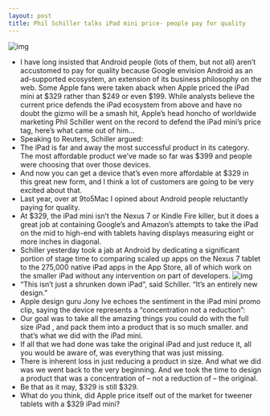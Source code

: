 ```yaml
---
layout: post
title: Phil Schiller talks iPad mini price- people pay for quality
---
```

![img](http://media.idownloadblog.com/wp-content/uploads/2012/10/iPad-mini-image-007.jpg)
* I have long insisted that Android people (lots of them, but not all) aren’t accustomed to pay for quality because Google envision Android as an ad-supported ecosystem, an extension of its business philosophy on the web. Some Apple fans were taken aback when Apple priced the iPad mini at $329 rather than $249 or even $199. While analysts believe the current price defends the iPad ecosystem from above and have no doubt the gizmo will be a smash hit, Apple’s head honcho of worldwide marketing Phil Schiller went on the record to defend the iPad mini’s price tag, here’s what came out of him…
* Speaking to Reuters, Schiller argued:
* The iPad is far and away the most successful product in its category. The most affordable product we’ve made so far was $399 and people were choosing that over those devices.
* And now you can get a device that’s even more affordable at $329 in this great new form, and I think a lot of customers are going to be very excited about that.
* Last year, over at 9to5Mac I opined about Android people reluctantly paying for quality.
* At $329, the iPad mini isn’t the Nexus 7 or Kindle Fire killer, but it does a great job at containing Google’s and Amazon’s attempts to take the iPad on the mid to high-end with tablets having displays measuring eight or more inches in diagonal.
* Schiller yesterday took a jab at Android by dedicating a significant portion of stage time to comparing scaled up apps on the Nexus 7 tablet to the 275,000 native iPad apps in the App Store, all of which work on the smaller iPad without any intervention on part of developers.
![img](http://media.idownloadblog.com/wp-content/uploads/2012/10/iPad-mini-keynote-Phil-Schiller-Nexus-7-comparison-001.jpg)
* “This isn’t just a shrunken down iPad”, said Schiller. “It’s an entirely new design.”
* Apple design guru Jony Ive echoes the sentiment in the iPad mini promo clip, saying the device represents a “concentration not a reduction”:
* Our goal was to take all the amazing things you could do with the full size iPad , and pack them into a product that is so much smaller. and that’s what we did with the iPad mini.
* If all that we had done was take the original iPad and just reduce it, all you would be aware of, was everything that was just missing.
* There is inherent loss in just reducing a product in size. And what we did was we went back to the very beginning. And we took the time to design a product that was a concentration of – not a reduction of – the original.
* Be that as it may, $329 is still $329.
* What do you think, did Apple price itself out of the market for tweener tablets with a $329 iPad mini?

